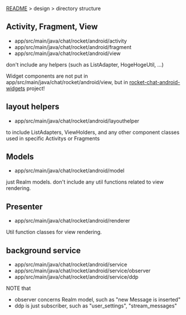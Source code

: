 [README](README.md) > design > directory structure

## Activity, Fragment, View

* app/src/main/java/chat/rocket/android/activity
* app/src/main/java/chat/rocket/android/fragment
* app/src/main/java/chat/rocket/android/view

don't include any helpers (such as ListAdapter, HogeHogeUtil, ...)

Widget components are not put in app/src/main/java/chat/rocket/android/view, but in [rocket-chat-android-widgets](rocket-chat-android-widgets/README.md) project!

## layout helpers

* app/src/main/java/chat/rocket/android/layouthelper

to include ListAdapters, ViewHolders, and any other component classes used in specific Activitys or Fragments


## Models

* app/src/main/java/chat/rocket/android/model

just Realm models. don't include any util functions related to view rendering.

## Presenter

* app/src/main/java/chat/rocket/android/renderer

Util function classes for view rendering.


## background service

* app/src/main/java/chat/rocket/android/service
* app/src/main/java/chat/rocket/android/service/observer
* app/src/main/java/chat/rocket/android/service/ddp

NOTE that 

* observer concerns Realm model, such as "new Message is inserted"
* ddp is just subscriber, such as "user_settings", "stream_messages"